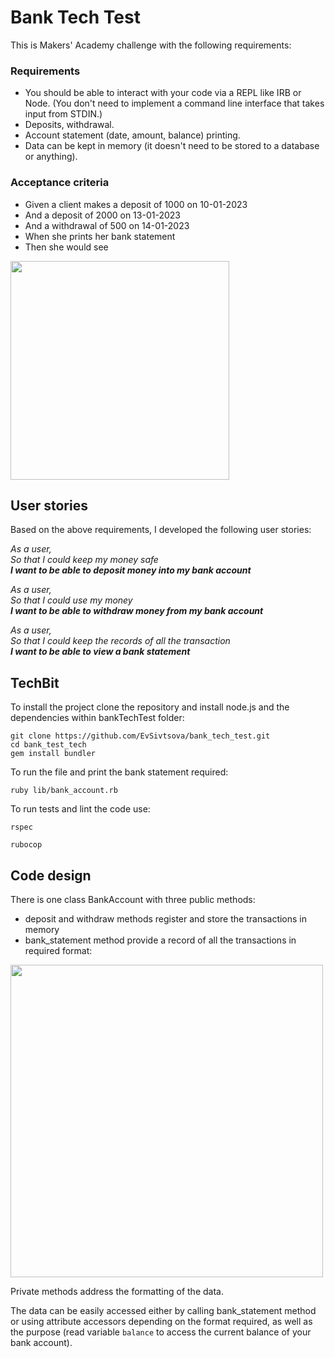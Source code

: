 # Bank Tech Test

This is Makers' Academy challenge with the following requirements:

### Requirements

* You should be able to interact with your code via a REPL like IRB or Node. (You don't need to implement a command line interface that takes input from STDIN.)
* Deposits, withdrawal.
* Account statement (date, amount, balance) printing.
* Data can be kept in memory (it doesn't need to be stored to a database or anything).

### Acceptance criteria

* Given a client makes a deposit of 1000 on 10-01-2023
* And a deposit of 2000 on 13-01-2023
* And a withdrawal of 500 on 14-01-2023
* When she prints her bank statement
* Then she would see

<img src="https://github.com/EvSivtsova/bank_tech_test/blob/main/bank_tech_test_required_output.png" width='350'>
  
  
## User stories

Based on the above requirements, I developed the following user stories:

_As a user,_<br>
_So that I could keep my money safe_<br>
**_I want to be able to deposit money into my bank account_**

_As a user,_<br>
_So that I could use my money_<br>
**_I want to be able to withdraw money from my bank account_**

_As a user,_<br>
_So that I could keep the records of all the transaction_<br>
**_I want to be able to view a bank statement_**

## TechBit

To install the project clone the repository and install node.js and the dependencies within bankTechTest folder:

```
git clone https://github.com/EvSivtsova/bank_tech_test.git
cd bank_test_tech
gem install bundler
```
To run the file and print the bank statement required:

`ruby lib/bank_account.rb`

To run tests and lint the code use:

`rspec`

`rubocop`

## Code design

There is one class BankAccount with three public methods:
  * deposit and withdraw methods register and store the transactions in memory 
  * bank_statement method provide a record of all the transactions in required format:

<img src="https://github.com/EvSivtsova/bank_tech_test/blob/main/bank_tech_test_final_output.png" width='500'>

Private methods address the formatting of the data.

The data can be easily accessed either by calling bank_statement method or using attribute accessors depending on the format required, as well as the purpose (read variable `balance` to access the current balance of your bank account).
